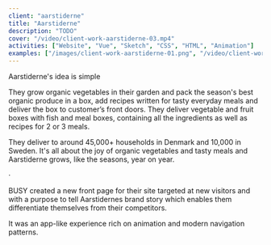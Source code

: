 ```yaml
---
client: "aarstiderne"
title: "Aarstiderne"
description: "TODO"
cover: "/video/client-work-aarstiderne-03.mp4"
activities: ["Website", "Vue", "Sketch", "CSS", "HTML", "Animation"]
examples: ["/images/client-work-aarstiderne-01.png", "/video/client-work-aarstiderne-03.mp4", "/video/client-work-aarstiderne-02.mp4"]
---
```


Aarstiderne's idea is simple

They grow organic vegetables in their garden and pack the season's best organic produce in a box, add recipes written for tasty everyday meals and deliver the box to customer’s front doors. They deliver vegetable and fruit boxes with fish and meal boxes, containing all the ingredients as well as recipes for 2 or 3 meals.

They deliver to around 45,000+ households in Denmark and 10,000 in Sweden. It's all about the joy of organic vegetables and tasty meals and Aarstiderne grows, like the seasons, year on year.

&middot;

BUSY created a new front page for their site targeted at new visitors and with a purpose to tell Aarstidernes brand story which enables them differentiate themselves from their competitors.

It was an app-like experience rich on animation and modern navigation patterns.